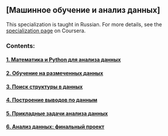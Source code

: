 ## [Машинное обучение и анализ данных]
This specialization is taught in Russian. For more details, see the [specialization page](https://www.coursera.org/specializations/machine-learning-data-analysis) on Coursera.
  
### Contents:
#### [1. Математика и Python для анализа данных](https://www.coursera.org/learn/mathematics-and-python?specialization=machine-learning-data-analysis)
#### [2. Обучение на размеченных данных](https://www.coursera.org/learn/supervised-learning?specialization=machine-learning-data-analysis)
#### [3. Поиск структуры в данных](https://www.coursera.org/learn/unsupervised-learning?specialization=machine-learning-data-analysis)
#### [4. Построение выводов по данным](https://www.coursera.org/learn/stats-for-data-analysis?specialization=machine-learning-data-analysis)
#### [5. Прикладные задачи анализа данных](https://www.coursera.org/learn/data-analysis-applications)
#### [6. Анализ данных: финальный проект](https://www.coursera.org/learn/data-analysis-project)

